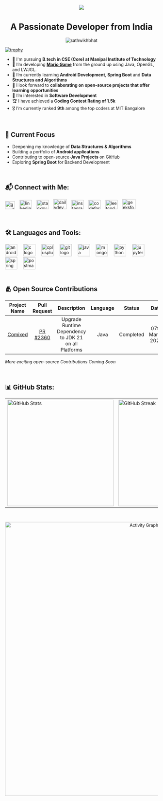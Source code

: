 <p align="center">
  <img src="https://capsule-render.vercel.app/api?type=waving&height=225&color=0:0000ff,100:ff00ff&text=Hi👋,%20I'm%20Sathwik%20Hejamady%20Bhat&textBg=false&animation=twinkling&fontSize=50&section=header&fontAlignY=40&fontColor=FFFFFF&fontType=Thin" />
</p>

<h1 align="center">A Passionate Developer from India</h1>

<p align="center"> <img src="https://komarev.com/ghpvc/?username=sathwikhbhat&label=Profile%20views&color=0e75b6&style=flat&abbreviated=true" alt="sathwikhbhat" /> </p>

[![trophy](https://github-profile-trophy.vercel.app/?username=sathwikhbhat&theme=matrix&margin-w=15&row=1&no-bg=true)](https://github.com/ryo-ma/github-profile-trophy)

- 🏫 I'm pursuing **B.tech in CSE (Core) at Manipal Institute of Technology**
- 🔭 I’m developing [**Mario Game**](https://github.com/sathwikhbhat/Mario) from the ground up using Java, OpenGL, and LWJGL.
- 🌱 I’m currently learning **Android Development**, **Spring Boot** and **Data Structures and Algorithms**
- 👯 I look forward to **collaborating on open-source projects that offer learning opportunities**
- 👀 I’m interested in **Software Development**
- 🏆 I have achieved a **Coding Contest Rating of 1.5k**
- 🎖 I’m currently ranked **9th** among the top coders at MIT Bangalore

<br>

## 🎯 Current Focus
- Deepening my knowledge of **Data Structures & Algorithms**
- Building a portfolio of **Android applications**
- Contributing to open-source **Java Projects** on GitHub
- Exploring **Spring Boot** for Backend Development

<br>

## 📬 Connect with Me:

<p align="left">
  <a href="mailto:sathwikhbhat@gmail.com" target="_blank" rel="noopener noreferrer" style="text-decoration: none; color: inherit;">
    <img src="https://upload.wikimedia.org/wikipedia/commons/thumb/7/7e/Gmail_icon_%282020%29.svg/1280px-Gmail_icon_%282020%29.svg.png" alt="gmail" height="26" width="32" border="0" />
  </a>
  &nbsp;&nbsp;
  <a href="https://linkedin.com/in/sathwikhbhat" target="_blank" rel="noopener noreferrer" style="text-decoration: none; color: inherit;">
    <img src="https://raw.githubusercontent.com/rahuldkjain/github-profile-readme-generator/master/src/images/icons/Social/linked-in-alt.svg" alt="linkedin" height="30" width="40" border="0" />
  </a>
  &nbsp;&nbsp;
  <a href="https://stackoverflow.com/users/29104645/sathwikhbhat" target="_blank" rel="noopener noreferrer" style="text-decoration: none; color: inherit;">
    <img src="https://raw.githubusercontent.com/rahuldkjain/github-profile-readme-generator/master/src/images/icons/Social/stack-overflow.svg" alt="stackoverflow" height="30" width="40" border="0" />
  </a>
  &nbsp;&nbsp;
  <a href="https://app.daily.dev/sathwikhbhat" target="_blank" rel="noopener noreferrer" style="text-decoration: none; color: inherit;">
    <img src="https://play-lh.googleusercontent.com/ZejAkIHFw3knpmq77o6jJd9yDmzoqWOU-GmHZDIpxMjm8V30_WbR06VASibWPSxjc-W1" alt="dailydev" height="33" width="44" border="0" />
  </a>
  &nbsp;&nbsp;
  <a href="https://instagram.com/sathwikhbhat" target="_blank" rel="noopener noreferrer" style="text-decoration: none; color: inherit;">
    <img src="https://raw.githubusercontent.com/rahuldkjain/github-profile-readme-generator/master/src/images/icons/Social/instagram.svg" alt="instagram" height="30" width="40" border="0" />
  </a>
  &nbsp;&nbsp;
  <a href="https://codeforces.com/profile/sathwikhbhat" target="_blank" rel="noopener noreferrer" style="text-decoration: none; color: inherit;">
    <img src="https://raw.githubusercontent.com/rahuldkjain/github-profile-readme-generator/master/src/images/icons/Social/codeforces.svg" alt="codeforces" height="30" width="40" border="0" />
  </a>
  &nbsp;&nbsp;
  <a href="https://www.leetcode.com/sathwikhbhat" target="_blank" rel="noopener noreferrer" style="text-decoration: none; color: inherit;">
    <img src="https://raw.githubusercontent.com/rahuldkjain/github-profile-readme-generator/master/src/images/icons/Social/leet-code.svg" alt="leetcode" height="30" width="40" border="0" />
  </a>
  &nbsp;&nbsp;
  <a href="https://auth.geeksforgeeks.org/user/sathwikhbhat/profile" target="_blank" rel="noopener noreferrer" style="text-decoration: none; color: inherit;">
    <img src="https://raw.githubusercontent.com/rahuldkjain/github-profile-readme-generator/master/src/images/icons/Social/geeks-for-geeks.svg" alt="geeksforgeeks" height="33" width="44" border="0" />
  </a>
  
</p>

<br>

## 🛠️ Languages and Tools:
<div align="left">
  <img src="https://cdn.jsdelivr.net/gh/devicons/devicon/icons/androidstudio/androidstudio-original.svg" height="40" alt="androidstudio logo"  />
  <img width="12" />
  <img src="https://cdn.jsdelivr.net/gh/devicons/devicon/icons/c/c-original.svg" height="40" alt="c logo"  />
  <img width="12" />
  <img src="https://cdn.jsdelivr.net/gh/devicons/devicon/icons/cplusplus/cplusplus-original.svg" height="40" alt="cplusplus logo"  />
  <img width="12" />
  <img src="https://cdn.jsdelivr.net/gh/devicons/devicon/icons/git/git-original.svg" height="40" alt="git logo"  />
  <img width="12" />
  <img src="https://cdn.jsdelivr.net/gh/devicons/devicon/icons/java/java-original.svg" height="40" alt="java logo"  />
  <img width="12" />
  <img src="https://cdn.jsdelivr.net/gh/devicons/devicon/icons/mongodb/mongodb-original.svg" height="40" alt="mongodb logo"  />
  <img width="12" />
  <img src="https://cdn.jsdelivr.net/gh/devicons/devicon/icons/python/python-original.svg" height="40" alt="python logo"  />
  <img width="12" />
  <img src="https://cdn.jsdelivr.net/gh/devicons/devicon/icons/jupyter/jupyter-original.svg" height="40" alt="jupyter logo"  />
  <img width="12" />
  <img src="https://cdn.jsdelivr.net/gh/devicons/devicon/icons/spring/spring-original.svg" height="40" alt="spring logo"  />
  <img width="12" />
  <img src="https://cdn.jsdelivr.net/gh/devicons/devicon/icons/postman/postman-original.svg" height="40" alt="postman logo"  />
</div>

<br>

## 🫂 Open Source Contributions

| Project Name                        | Pull Request                                      | Description                                           | Language | Status    | Date             |
|:-----------------------------------:|:-------------------------------------------------:|:-----------------------------------------------------:|:--------:|:---------:|:----------------:|
| [Comixed](https://github.com/comixed/comixed) | [PR #2360](https://github.com/comixed/comixed/pull/2360) | Upgrade Runtime Dependency to JDK 21 on all Platforms | Java     | Completed | 07th March 2025 |

*More exciting open-source Contributions Coming Soon*

<br>

## 📊 GitHub Stats:
<p align="center">
  <!-- Row 1: Stats, Languages, Streak -->
  <table>
    <tr>
      <td><img src="https://github-readme-stats.vercel.app/api?username=sathwikhbhat&show_icons=true&locale=en&theme=chartreuse-dark&hide_border=false" width="350" alt="GitHub Stats" /></td>
      <td><img src="https://github-readme-streak-stats.herokuapp.com/?user=sathwikhbhat&theme=chartreuse-dark&hide_border=false" width="350" alt="GitHub Streak" /></td>
      <td><img src="https://github-readme-stats.vercel.app/api/top-langs?username=sathwikhbhat&show_icons=true&locale=en&layout=compact&theme=chartreuse-dark&hide_border=false" width="300" alt="Top Languages" /></td>
    </tr>
  </table>
  <br>
  <!-- Row 2: Contribution Graph -->
  <p align="center">
    <img src="https://github-readme-activity-graph.vercel.app/graph?username=sathwikhbhat&bg_color=000000&color=00ff00&line=008cff&point=0078e6&area=true&hide_border=false" width="900" alt="Activity Graph" />
  </p>
</p>
